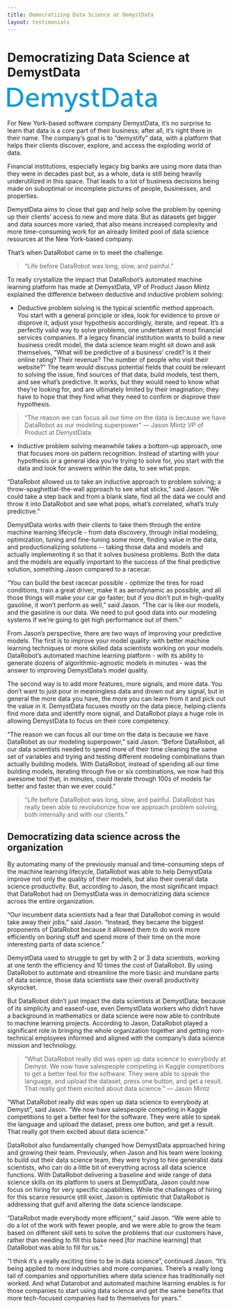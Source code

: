 ```yaml
---
title: Democratizing Data Science at DemystData
layout: testimonials
---
```


# Democratizing Data Science at DemystData

![DemystData](/images/clients/demystdata.png)

For New York-based software company DemystData, it’s no surprise to learn that data is a core part of their business; after all, it’s right there in their name. The company’s goal is to “demystify” data, with a platform that helps their clients discover, explore, and access the exploding world of data. 

Financial institutions, especially legacy big banks are using more data than they were in decades past but, as a whole, data is still being heavily underutilized in this space. That leads to a lot of business decisions being made on suboptimal or incomplete pictures of people, businesses, and properties. 

DemystData aims to close that gap and help solve the problem by opening up their clients’ access to new and more data. But as datasets get bigger and data sources more varied, that also means increased complexity and more time-consuming work for an already limited pool of data science resources at the New York-based company. 

That’s when DataRobot came in to meet the challenge.

> “Life before DataRobot was long, slow, and painful.” 

To really crystallize the impact that DataRobot’s automated machine learning platform has made at DemystData, VP of Product Jason Mintz explained the difference between deductive and inductive problem solving: 

- Deductive problem solving is the typical scientific method approach. You start with a general principle or idea, look for evidence to prove or disprove it, adjust your hypothesis accordingly, iterate, and repeat. It’s a perfectly valid way to solve problems, one undertaken at most financial services companies. If a legacy financial institution wants to build a new business credit model, the data science team might sit down and ask themselves, “What will be predictive of a business’ credit? Is it their online rating? Their revenue? The number of people who visit their website?” The team would discuss potential fields that could be relevant to solving the issue, find sources of that data, build models, test them, and see what’s predictive. It works, but they would need to know what they’re looking for, and are ultimately limited by their imagination; they have to hope that they find what they need to confirm or disprove their hypothesis.

> “The reason we can focus all our time on the data is because we have DataRobot as our modeling superpower” — Jason Mintz VP of Product at DemystData

-  Inductive problem solving meanwhile takes a bottom-up approach, one that focuses more on pattern recognition. Instead of starting with your hypothesis or a general idea you’re trying to solve for, you start with the data and look for answers within the data, to see what pops. 

“DataRobot allowed us to take an inductive approach to problem solving; a throw-spaghettiat-the-wall approach to see what sticks,” said Jason. “We could take a step back and from a blank slate, find all the data we could and throw it into DataRobot and see what pops, what’s correlated, what’s truly predictive.” 

DemystData works with their clients to take them through the entire machine learning lifecycle - from data discovery, through initial modeling, optimization, tuning and fine-tuning some more, finding value in the data, and productionalizing solutions -- taking those data and models and actually implementing it so that it solves business problems. Both the data and the models are equally important to the success of the final predictive solution, something Jason compared to a racecar. 

“You can build the best racecar possible - optimize the tires for road conditions, train a great driver, make it as aerodynamic as possible, and all those things will make your car go faster, but if you don’t put in high-quality gasoline, it won’t perform as well,” said Jason. “The car is like our models, and the gasoline is our data. We need to put good data into our modeling systems if we’re going to get high performance out of them.” 

From Jason’s perspective, there are two ways of improving your predictive models. The first is to improve your model quality: with better machine learning techniques or more skilled data scientists working on your models. DataRobot’s automated machine learning platform - with its ability to generate dozens of algorithmic-agnostic models in minutes - was the answer to improving DemystData’s model quality. 

The second way is to add more features, more signals, and more data. You don’t want to just pour in meaningless data and drown out any signal, but in general the more data you have, the more you can learn from it and pick out the value in it. DemystData focuses mostly on the data piece, helping clients find more data and identify more signal, and DataRobot plays a huge role in allowing DemystData to focus on their core competency.

“The reason we can focus all our time on the data is because we have DataRobot as our modeling superpower,” said Jason. “Before DataRobot, all our data scientists needed to spend more of their time cleaning the same set of variables and trying and testing different modeling combinations than actually building models. With DataRobot, instead of spending all our time building models, iterating through five or six combinations, we now had this awesome tool that, in minutes, could iterate through 100s of models far better and faster than we ever could.” 

> “Life before DataRobot was long, slow, and painful. DataRobot has really been able to revolutionize how we approach problem solving, both internally and with our clients.” 

## Democratizing data science across the organization 

By automating many of the previously manual and time-consuming steps of the machine learning lifecycle, DataRobot was able to help DemystData improve not only the quality of their models, but also their overall data science productivity. But, according to Jason, the most significant impact that DataRobot had on DemystData was in democratizing data science across the entire organization. 

“Our incumbent data scientists had a fear that DataRobot coming in would take away their jobs,” said Jason. “Instead, they became the biggest proponents of DataRobot because it allowed them to do work more efficiently on boring stuff and spend more of their time on the more interesting parts of data science.” 

DemystData used to struggle to get by with 2 or 3 data scientists, working at one tenth the efficiency and 10 times the cost of DataRobot. By using DataRobot to automate and streamline the more basic and mundane parts of data science, those data scientists saw their overall productivity skyrocket. 

But DataRobot didn’t just impact the data scientists at DemystData; because of its simplicity and easeof-use, even DemystData workers who didn’t have a background in mathematics or data science were now able to contribute to machine learning projects. According to Jason, DataRobot played a significant role in bringing the whole organization together and getting non-technical employees informed and aligned with the company’s data science mission and technology.

> “What DataRobot really did was open up data science to everybody at Demyst. We now have salespeople competing in Kaggle competitions to get a better feel for the software. They were able to speak the language, and upload the dataset, press one button, and get a result. That really got them excited about data science.” — Jason Mintz

“What DataRobot really did was open up data science to everybody at Demyst”, said Jason. “We now have salespeople competing in Kaggle competitions to get a better feel for the software. They were able to speak the language and upload the dataset, press one button, and get a result. That really got them excited about data science.” 

DataRobot also fundamentally changed how DemystData approached hiring and growing their team. Previously, when Jason and his team were looking to build out their data science team, they were trying to hire generalist data scientists, who can do a little bit of everything across all data science functions. With DataRobot delivering a baseline and wide range of data science skills on its platform to users at DemystData, Jason could now focus on hiring for very specific capabilities. While the challenges of hiring for this scarce resource still exist, Jason is optimistic that DataRobot is addressing that gulf and altering the data science landscape. 

“DataRobot made everybody more efficient,” said Jason. “We were able to do a lot of the work with fewer people, and we were able to grow the team based on different skill sets to solve the problems that our customers have, rather than needing to fill this base need [for machine learning] that DataRobot was able to fill for us.”

“I think it’s a really exciting time to be in data science”, continued Jason. “It’s being applied to more industries and more companies. There’s a really long tail of companies and opportunities where data science has traditionally not worked. And what Datarobot and automated machine learning enables is for those companies to start using data science and get the same benefits that more tech-focused companies had to themselves for years.” 

